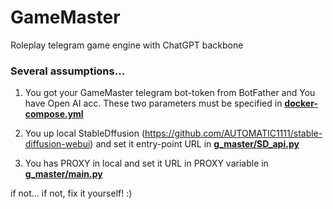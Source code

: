 # GameMaster
Roleplay telegram game engine with ChatGPT backbone

### Several assumptions...

1. You got your GameMaster telegram bot-token from BotFather and You have Open AI acc. These two parameters must be specified in [**docker-compose.yml**](https://github.com/Nehc/GameMaster/blob/main/docker-compose.yml)

3. You up local StableDffusion (https://github.com/AUTOMATIC1111/stable-diffusion-webui) and set it entry-point URL in [**g_master/SD_api.py**](https://github.com/Nehc/GameMaster/blob/main/g_master/SD_api.py)

4. You has PROXY in local and set it URL in PROXY variable in [**g_master/main.py**](https://github.com/Nehc/GameMaster/blob/main/g_master/main.py)

if not... if not, fix it yourself! :)

